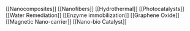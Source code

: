 [[Nanocomposites]]
[[Nanofibers]]
[[Hydrothermal]]
[[Photocatalysts]]
[[Water Remediation]]
[[Enzyme immobilization]]
[[Graphene Oxide]]
[[Magnetic Nano-carrier]]
[[Nano-bio Catalyst]]
